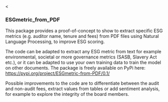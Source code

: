 <
### ESGmetric_from_PDF

This package provides a proof-of-concept to show to extract specific ESG metrics (e.g. auditor name, tenure and fees) from PDF files using Natural Language Processing, to improve ESG scoring. 

The code can be adapted to extract any ESG metric from text for example environmental, societal or more governance metrics (SASB, Slavery Act etc.), or it can be adapted to use your own training data to train the model on other documents.
The package is freely available on PyPi here: https://pypi.org/project/ESGmetric-from-PDF/0.1/

Possible improvements to the code are to differentiate between the audit and non-audit fees, extract values from tables or add sentiment analysis, for example to explore the integrity of the board members. 


